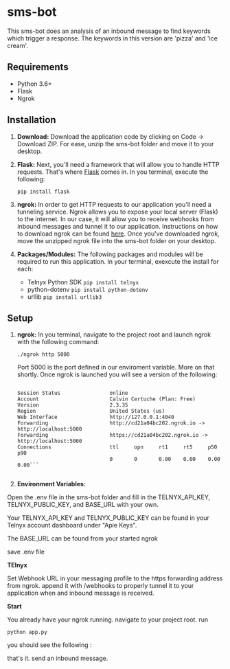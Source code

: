 # sms-bot

This sms-bot does an analysis of an inbound message to find keywords which trigger a response. The keywords in this version are 'pizza' and 'ice cream'.  

## Requirements

- Python 3.6+
- Flask 
- Ngrok


## Installation

1. **Download:** Download the application code by clicking on Code -> Download ZIP. For ease, unzip the sms-bot folder and move it to your desktop. 

2. **Flask:** Next, you'll need a framework that will allow you to handle HTTP requests. That's where [Flask](https://pypi.org/project/Flask/) comes in. In you terminal, execute the following:

   ```pip install flask```

3. **ngrok:** In order to get HTTP requests to our application you'll need a tunneling service. Ngrok allows you to expose your local server (Flask) to the internet. In our case, it will allow you to receive webhooks from inbound messages and tunnel it to our application. Instructions on how to download ngrok can be found [here](https://ngrok.com/download). Once you've downloaded ngrok, move the unzipped ngrok file into the sms-bot folder on your desktop. 

4. **Packages/Modules:** The following packages and modules will be required to run this application. In your terminal, exexcute the install for each:
   
   - Telnyx Python SDK
   ``` pip install telnyx ```
   - python-dotenv
   ``` pip install python-dotenv ```
   - urllib
   ``` pip install urllib3 ```

## Setup

1. **ngrok:** In you terminal, navigate to the project root and launch ngrok with the following command:

   ``` ./ngrok http 5000 ```

   Port 5000 is the port defined in our enviroment variable. More on that shortly. Once ngrok is launched you will see a version of the following:
   
      ```ngrok by @inconshreveable

      Session Status                online
      Account                       Calvin Certuche (Plan: Free)
      Version                       2.3.35
      Region                        United States (us)
      Web Interface                 http://127.0.0.1:4040
      Forwarding                    http://cd21a04bc202.ngrok.io -> http://localhost:5000
      Forwarding                    https://cd21a04bc202.ngrok.io -> http://localhost:5000                                                                                                                        
      Connections                   ttl     opn     rt1     rt5     p50     p90                                                                                                                                   
                                    0       0       0.00    0.00    0.00    0.00```  
                                       
2. **Environment Variables:** 

Open the .env file in the sms-bot folder and fill in the TELNYX_API_KEY, TELNYX_PUBLIC_KEY, and BASE_URL with your own.

Your TELNYX_API_KEY and TELNYX_PUBLIC_KEY can be found in your Telnyx account dashboard under "Apie Keys".

The BASE_URL can be found from your started ngrok

save .env file 

**TElnyx**

Set Webhook URL in your messaging profile to the https forwarding address from ngrok. append it with /webhooks to properly tunnel it to your application when and inbound message is received. 

**Start**

You already have your ngrok running. navigate to your project root. run 

``` python app.py ```

you should see the following :



that's it. send an inbound message.
